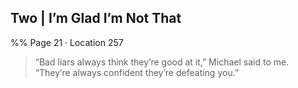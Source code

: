 ## Two | I’m Glad I’m Not That 
%% Page 21 · Location 257 
> “Bad liars always think they’re good at it,” Michael said to me. “They’re always confident they’re defeating you.” 